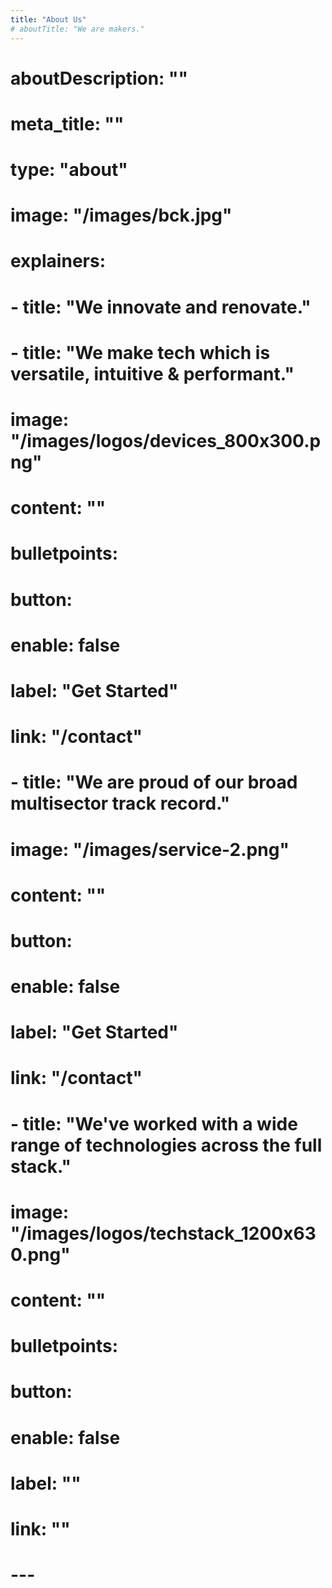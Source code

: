 ```yaml
---
title: "About Us"
# aboutTitle: "We are makers."
---
```


# aboutDescription: ""
# meta_title: ""
# type: "about"
# image: "/images/bck.jpg"
# explainers:
#   - title: "We innovate and renovate." 
#   - title: "We make tech which is versatile, intuitive & performant."
#     image: "/images/logos/devices_800x300.png"
#     content: ""
#     bulletpoints:
#     button:
#       enable: false
#       label: "Get Started"
#       link: "/contact"
#   - title: "We are proud of our broad multisector track record."
#     image: "/images/service-2.png"
#     content: ""
#     button:
#       enable: false
#       label: "Get Started"
#       link: "/contact"
#   - title: "We've worked with a wide range of technologies across the full stack."
#     image: "/images/logos/techstack_1200x630.png"
#     content: ""
#     bulletpoints:
#     button:
#       enable: false
#       label: ""
#       link: ""
# ---